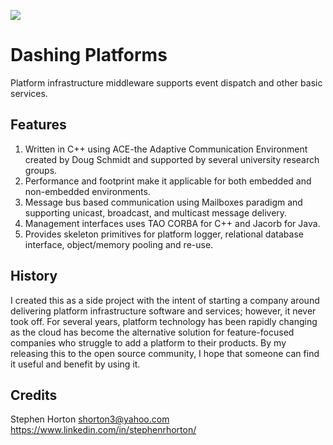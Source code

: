![](https://github.com/shorton3/dashingplatforms/DashingPlatformsLogo.jpeg)
# Dashing Platforms
Platform infrastructure middleware supports event dispatch and other basic services. 
## Features
1. Written in C++ using ACE-the Adaptive Communication Environment created by Doug Schmidt and supported by several university research groups.
2. Performance and footprint make it applicable for both embedded and non-embedded environments.
3. Message bus based communication using Mailboxes paradigm and supporting unicast, broadcast, and multicast message delivery.
4. Management interfaces uses TAO CORBA for C++ and Jacorb for Java.
5. Provides skeleton primitives for platform logger, relational database interface, object/memory pooling and re-use. 
## History
I created this as a side project with the intent of starting a company around delivering platform infrastructure software and services; however, it never took off. For several years, platform technology has been rapidly changing as the cloud has become the alternative solution for feature-focused companies who struggle to add a platform to their products. By my releasing this to the open source community, I hope that someone can find it useful and benefit by using it.
## Credits
Stephen Horton
shorton3@yahoo.com
https://www.linkedin.com/in/stephenrhorton/

